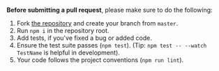 **Before submitting a pull request**, please make sure to do the following:

1. Fork [the repository](https://github.com/matalmeida/android-avd-manager) and create your branch from `master`.
2. Run `npm i` in the repository root.
3. Add tests, if you've fixed a bug or added code.
4. Ensure the test suite passes (`npm test`). (Tip: `npm test -- --watch TestName` is helpful in development).
5. Your code follows the project conventions (`npm run lint`).
